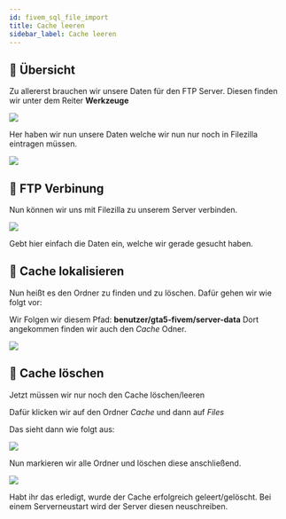 ```yaml
---
id: fivem_sql_file_import
title: Cache leeren
sidebar_label: Cache leeren
---
```

## 📔 Übersicht

Zu allererst brauchen wir unsere Daten für den FTP Server.
Diesen finden wir unter dem Reiter **Werkzeuge**

![](https://screensaver01.zap-hosting.com/index.php/s/YE3nctY2KswDZdL/preview)

Her haben wir nun unsere Daten welche wir nun nur noch in Filezilla eintragen müssen.

![](https://screensaver01.zap-hosting.com/index.php/s/wnJiraqerqdsSWx/preview)

## 🔐 FTP Verbinung

Nun können wir uns mit Filezilla zu unserem Server verbinden.

![](https://screensaver01.zap-hosting.com/index.php/s/LiiWapPSJ9jp2K4/preview)

Gebt hier einfach die Daten ein, welche wir gerade gesucht haben.

## 📑 Cache lokalisieren

Nun heißt es den Ordner zu finden und zu löschen.
Dafür gehen wir wie folgt vor:

Wir Folgen wir diesem Pfad: **benutzer/gta5-fivem/server-data**
Dort angekommen finden wir auch den *Cache* Odner.

![](https://screensaver01.zap-hosting.com/index.php/s/XxAda7N4Fno33Ss/preview)

## 📖 Cache löschen

Jetzt müssen wir nur noch den Cache löschen/leeren

Dafür klicken wir auf den Ordner *Cache* und dann auf *Files*

Das sieht dann wie folgt aus:

![](https://screensaver01.zap-hosting.com/index.php/s/DCqqyB4fiTNJ3sK/preview)

Nun markieren wir alle Ordner und löschen diese anschließend.

![](https://screensaver01.zap-hosting.com/index.php/s/g9NYtWqfEKTtSxn/preview)

Habt ihr das erledigt, wurde der Cache erfolgreich geleert/gelöscht.
Bei einem Serverneustart wird der Server diesen neuschreiben.
